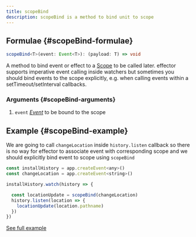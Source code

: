 ```yaml
---
title: scopeBind
description: scopeBind is a method to bind unit to scope
---
```


## Formulae {#scopeBind-formulae}

```ts
scopeBind<T>(event: Event<T>): (payload: T) => void
```

A method to bind event or effect to a [Scope](/en/api/effector/Scope) to be called later. effector supports imperative event calling inside watchers but sometimes you should bind events to the scope explicitly, e.g. when calling events within a setTimeout/setInterval callbacks.

### Arguments {#scopeBind-arguments}

1. `event` [_Event_](/en/api/effector/Event) to be bound to the scope

## Example {#scopeBind-example}

We are going to call `changeLocation` inside `history.listen` callback so there is no way for effector to associate event with corresponding scope and we should explicitly bind event to scope using `scopeBind`

```js
const installHistory = app.createEvent<any>()
const changeLocation = app.createEvent<string>()

installHistory.watch(history => {

  const locationUpdate = scopeBind(changeLocation)
  history.listen(location => {
    locationUpdate(location.pathname)
  })
})
```

[See full example](https://github.com/effector/effector/blob/master/examples/react-ssr/src/app.tsx#L128)
